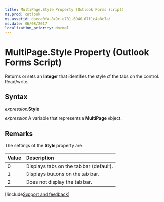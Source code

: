 ```yaml
---
title: MultiPage.Style Property (Outlook Forms Script)
ms.prod: outlook
ms.assetid: daeca0fa-849c-e731-6940-07f1c4a8c7ad
ms.date: 06/08/2017
localization_priority: Normal
---
```



# MultiPage.Style Property (Outlook Forms Script)

Returns or sets an **Integer** that identifies the style of the tabs on the control. Read/write.


## Syntax

_expression_.**Style**

_expression_ A variable that represents a **MultiPage** object.


## Remarks

The settings of the  **Style** property are:



|Value|Description|
|:-----|:-----|
|0|Displays tabs on the tab bar (default).|
|1|Displays buttons on the tab bar.|
|2|Does not display the tab bar.|

[!include[Support and feedback](~/includes/feedback-boilerplate.md)]